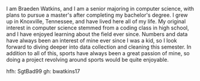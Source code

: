 I am Braeden Watkins, and I am a senior majoring in computer science, with plans to pursue a master's after completing my bachelor's degree.
I grew up in Knoxville, Tennessee, and have lived here all of my life. My original interest in computer science stemmed from a coding class
in high school, and I have enjoyed learning about the field ever since. Numbers and data have always been an interest of mine ever since
I was a kid, so I look forward to diving deeper into data collection and cleaning this semester. In addition to all of this, sports have always
been a great passion of mine, so doing a project revolving around sports would be quite enjoyable.

hfh: SgtBad99
gh: bwatkins17
